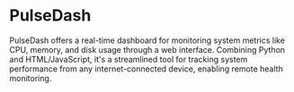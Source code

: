 # PulseDash
PulseDash offers a real-time dashboard for monitoring system metrics like CPU, memory, and disk usage through a web interface. Combining Python and HTML/JavaScript, it's a streamlined tool for tracking system performance from any internet-connected device, enabling remote health monitoring.
